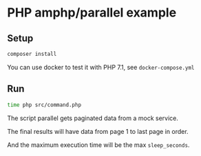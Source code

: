 # PHP amphp/parallel example

## Setup

```bash
composer install
```

You can use docker to test it with PHP 7.1, see `docker-compose.yml`

## Run

```bash
time php src/command.php
```

The script parallel gets paginated data from a mock service. 

The final results will have data from page 1 to last page in order. 

And the maximum execution time will be the max `sleep_seconds`.
